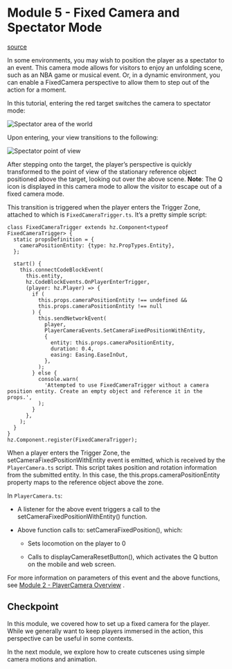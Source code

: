 # Module 5 - Fixed Camera and Spectator Mode

[source](https://developers.meta.com/horizon-worlds/learn/documentation/tutorial-worlds/camera-api-examples-tutorial/module-5-fixed-camera-and-spectator-mode)

In some environments, you may wish to position the player as a spectator to an event. This camera mode allows for visitors to enjoy an unfolding scene, such as an NBA game or musical event. Or, in a dynamic environment, you can enable a FixedCamera perspective to allow them to step out of the action for a moment.

In this tutorial, entering the red target switches the camera to spectator mode:

![Spectator area of the world](https://scontent.flba1-1.fna.fbcdn.net/v/t39.2365-6/473725278_632772199260735_5663417698444515637_n.png?_nc_cat=105&ccb=1-7&_nc_sid=e280be&_nc_ohc=_QBKnrLuxvcQ7kNvwFoBpZc&_nc_oc=AdlMy__OlcA7ME56SoAQzNBeoW9ixqygqW-fUB3fbQsLBiCkDXWq6XfoDYNUp2qQcH4&_nc_zt=14&_nc_ht=scontent.flba1-1.fna&_nc_gid=GcrbTtu6ydSn28NToQgBKQ&oh=00_AfSa7FiWAaupSdJdSaa-k9_T5i-ftFUujkr0BQh25g4BcQ&oe=689B9FB3)

Upon entering, your view transitions to the following:

![Spectator point of view](https://scontent.flba1-1.fna.fbcdn.net/v/t39.2365-6/473560894_632772152594073_6744967488002230001_n.png?_nc_cat=111&ccb=1-7&_nc_sid=e280be&_nc_ohc=CnWZzkOB53IQ7kNvwEBdMwE&_nc_oc=AdlFwPo9p_YUsD0WbxbDYS1wck0w8-6A3BRjdoYuaNLbjlduuQmh48Ocx5CBRa5H460&_nc_zt=14&_nc_ht=scontent.flba1-1.fna&_nc_gid=GcrbTtu6ydSn28NToQgBKQ&oh=00_AfTDRQpVPWWxPfxU2lYk-4jdbfz2CL-7e8rw6Zwm1-_rPQ&oe=689BA615)

After stepping onto the target, the player’s perspective is quickly transformed to the point of view of the stationary reference object positioned above the target, looking out over the above scene. **Note**: The Q icon is displayed in this camera mode to allow the visitor to escape out of a fixed camera mode.

This transition is triggered when the player enters the Trigger Zone, attached to which is `FixedCameraTrigger.ts`. It’s a pretty simple script:

```
class FixedCameraTrigger extends hz.Component<typeof FixedCameraTrigger> {
  static propsDefinition = {
    cameraPositionEntity: {type: hz.PropTypes.Entity},
  };

  start() {
    this.connectCodeBlockEvent(
      this.entity,
      hz.CodeBlockEvents.OnPlayerEnterTrigger,
      (player: hz.Player) => {
        if (
          this.props.cameraPositionEntity !== undefined &&
          this.props.cameraPositionEntity !== null
        ) {
          this.sendNetworkEvent(
            player,
            PlayerCameraEvents.SetCameraFixedPositionWithEntity,
            {
              entity: this.props.cameraPositionEntity,
              duration: 0.4,
              easing: Easing.EaseInOut,
            },
          );
        } else {
          console.warn(
            'Attempted to use FixedCameraTrigger without a camera position entity. Create an empty object and reference it in the props.',
          );
        }
      },
    );
  }
}
hz.Component.register(FixedCameraTrigger);
```

When a player enters the Trigger Zone, the setCameraFixedPositionWithEntity event is emitted, which is received by the `PlayerCamera.ts` script. This script takes position and rotation information from the submitted entity. In this case, the this.props.cameraPositionEntity property maps to the reference object above the zone.

In `PlayerCamera.ts`:

*   A listener for the above event triggers a call to the setCameraFixedPositionWithEntity() function.

*   Above function calls to: setCameraFixedPosition(), which:
    
    *   Sets locomotion on the player to 0
    
    *   Calls to displayCameraResetButton(), which activates the Q button on the mobile and web screen.

For more information on parameters of this event and the above functions, see [Module 2 - PlayerCamera Overview](/horizon-worlds/learn/documentation/tutorial-worlds/camera-api-examples-tutorial/module-2-playercamera-overview) .

## Checkpoint

In this module, we covered how to set up a fixed camera for the player. While we generally want to keep players immersed in the action, this perspective can be useful in some contexts.

In the next module, we explore how to create cutscenes using simple camera motions and animation.

 

 

 

 

 

 

 

 

 

 

 

 

 

 

 

 

 

 

 

 

 

 

 

 

 

 

 

 

 

 

 

 

 

 

 

 

 

 

 

 

 

 

 

 

 

 

 

 

 